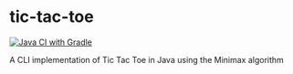 # tic-tac-toe

[![Java CI with Gradle](https://github.com/shendriks/tic-tac-toe-java/actions/workflows/gradle.yml/badge.svg)](https://github.com/shendriks/tic-tac-toe-java/actions/workflows/gradle.yml)

A CLI implementation of Tic Tac Toe in Java using the Minimax algorithm
